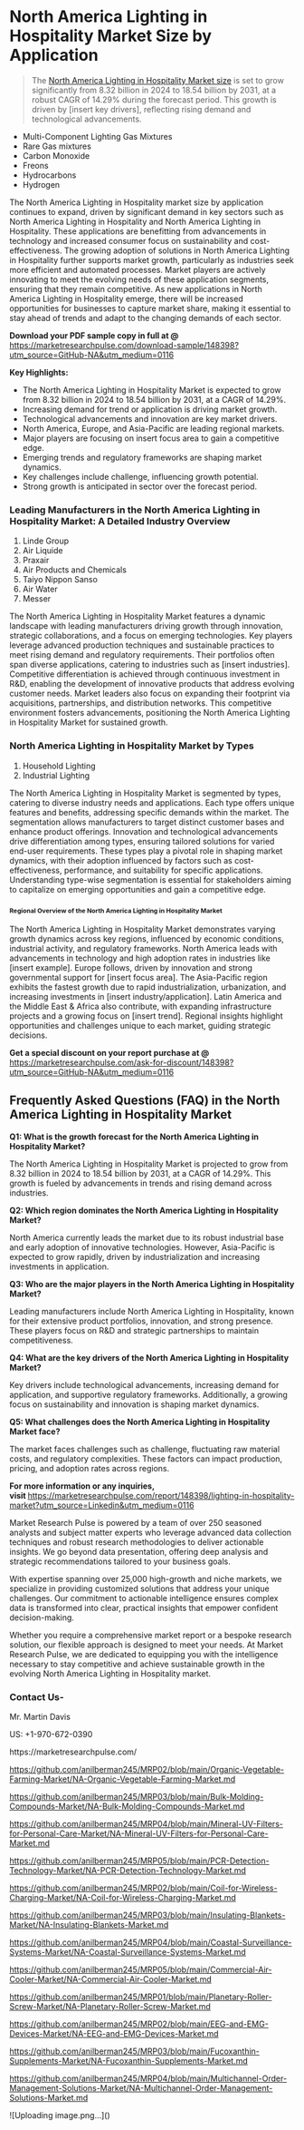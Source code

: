 <h1>North America Lighting in Hospitality Market&nbsp;Size by Application</h1><blockquote><p>The <a href="https://marketresearchpulse.com/download-sample/148398?utm_source=GitHub-NA&amp;utm_medium=0116">North America Lighting in Hospitality Market size</a> is set to grow significantly from 8.32 billion in 2024 to 18.54 billion by 2031, at a robust CAGR of 14.29% during the forecast period. This growth is driven by [insert key drivers], reflecting rising demand and technological advancements.</p></blockquote><ul><li>Multi-Component Lighting Gas Mixtures<li> Rare Gas mixtures<li> Carbon Monoxide<li> Freons<li> Hydrocarbons<li> Hydrogen</li></ul><p>The North America Lighting in Hospitality market size by application continues to expand, driven by significant demand in key sectors such as North America Lighting in Hospitality and North America Lighting in Hospitality. These applications are benefitting from advancements in technology and increased consumer focus on sustainability and cost-effectiveness. The growing adoption of solutions in North America Lighting in Hospitality further supports market growth, particularly as industries seek more efficient and automated processes. Market players are actively innovating to meet the evolving needs of these application segments, ensuring that they remain competitive. As new applications in North America Lighting in Hospitality emerge, there will be increased opportunities for businesses to capture market share, making it essential to stay ahead of trends and adapt to the changing demands of each sector.</p><p><strong>Download your PDF sample copy in full at @ </strong><a href="https://marketresearchpulse.com/download-sample/148398?utm_source=GitHub-NA&amp;utm_medium=0116">https://marketresearchpulse.com/download-sample/148398?utm_source=GitHub-NA&amp;utm_medium=0116</a></p><p><strong>Key Highlights: </strong></p><ul><li>The North America Lighting in Hospitality Market is expected to grow from 8.32 billion in 2024 to 18.54 billion by 2031, at a CAGR of 14.29%.</li><li>Increasing demand for trend or application is driving market growth.</li><li>Technological advancements and innovation are key market drivers.</li><li>North America, Europe, and Asia-Pacific are leading regional markets.</li><li>Major players are focusing on insert focus area to gain a competitive edge.</li><li>Emerging trends and regulatory frameworks are shaping market dynamics.</li><li>Key challenges include challenge, influencing growth potential.</li><li>Strong growth is anticipated in sector over the forecast period.</li></ul><h3>Leading Manufacturers in the North America Lighting in Hospitality Market: A Detailed Industry Overview</h3><ol><li>Linde Group</li><li>Air Liquide</li><li>Praxair</li><li>Air Products and Chemicals</li><li>Taiyo Nippon Sanso</li><li>Air Water</li><li>Messer</li></ol><div class="flex max-w-full flex-col flex-grow"><div class="min-h-8 text-message flex w-full flex-col items-end gap-2 whitespace-normal break-words [.text-message+&amp;]:mt-5" dir="auto" data-message-author-role="assistant" data-message-id="fd8432e4-4910-450d-b182-61b7bfb0a01f" data-message-model-slug="gpt-4o"><div class="flex w-full flex-col gap-1 empty:hidden first:pt-[3px]"><div class="markdown prose w-full break-words dark:prose-invert light"><p>The North America Lighting in Hospitality Market features a dynamic landscape with leading manufacturers driving growth through innovation, strategic collaborations, and a focus on emerging technologies. Key players leverage advanced production techniques and sustainable practices to meet rising demand and regulatory requirements. Their portfolios often span diverse applications, catering to industries such as [insert industries]. Competitive differentiation is achieved through continuous investment in R&amp;D, enabling the development of innovative products that address evolving customer needs. Market leaders also focus on expanding their footprint via acquisitions, partnerships, and distribution networks. This competitive environment fosters advancements, positioning the North America Lighting in Hospitality Market for sustained growth.</p></div></div></div></div><h3>North America Lighting in Hospitality Market by Types</h3><ol><li>Household Lighting<li> Industrial Lighting</li></ol><div class="flex max-w-full flex-col flex-grow"><div class="min-h-8 text-message flex w-full flex-col items-end gap-2 whitespace-normal break-words [.text-message+&amp;]:mt-5" dir="auto" data-message-author-role="assistant" data-message-id="084470be-0bb7-4664-bddf-5156b4f41249" data-message-model-slug="gpt-4o-mini"><div class="flex w-full flex-col gap-1 empty:hidden first:pt-[3px]"><div class="markdown prose w-full break-words dark:prose-invert light"><p>The North America Lighting in Hospitality Market is segmented by types, catering to diverse industry needs and applications. Each type offers unique features and benefits, addressing specific demands within the market. The segmentation allows manufacturers to target distinct customer bases and enhance product offerings. Innovation and technological advancements drive differentiation among types, ensuring tailored solutions for varied end-user requirements. These types play a pivotal role in shaping market dynamics, with their adoption influenced by factors such as cost-effectiveness, performance, and suitability for specific applications. Understanding type-wise segmentation is essential for stakeholders aiming to capitalize on emerging opportunities and gain a competitive edge.</p></div></div></div></div><h3><span style="font-size: 11px;">Regional Overview of the North America Lighting in Hospitality Market</span></h3><div class="flex max-w-full flex-col flex-grow"><div class="min-h-8 text-message flex w-full flex-col items-end gap-2 whitespace-normal break-words [.text-message+&amp;]:mt-5" dir="auto" data-message-author-role="assistant" data-message-id="e9038762-ce64-4e30-91c9-9bd413514231" data-message-model-slug="gpt-4o-mini"><div class="flex w-full flex-col gap-1 empty:hidden first:pt-[3px]"><div class="markdown prose w-full break-words dark:prose-invert light"><p>The North America Lighting in Hospitality Market demonstrates varying growth dynamics across key regions, influenced by economic conditions, industrial activity, and regulatory frameworks. North America leads with advancements in technology and high adoption rates in industries like [insert example]. Europe follows, driven by innovation and strong governmental support for [insert focus area]. The Asia-Pacific region exhibits the fastest growth due to rapid industrialization, urbanization, and increasing investments in [insert industry/application]. Latin America and the Middle East &amp; Africa also contribute, with expanding infrastructure projects and a growing focus on [insert trend]. Regional insights highlight opportunities and challenges unique to each market, guiding strategic decisions.</p></div></div></div></div><p><strong>Get a special discount on your report purchase at @ </strong><a href="https://marketresearchpulse.com/ask-for-discount/148398?utm_source=GitHub-NA&amp;utm_medium=0116">https://marketresearchpulse.com/ask-for-discount/148398?utm_source=GitHub-NA&amp;utm_medium=0116</a></p><h2>Frequently Asked Questions (FAQ) in the North America Lighting in Hospitality Market</h2><p><strong>Q1: What is the growth forecast for the North America Lighting in Hospitality Market?</strong></p><p>The North America Lighting in Hospitality Market is projected to grow from 8.32 billion in 2024 to 18.54 billion by 2031, at a CAGR of 14.29%. This growth is fueled by advancements in trends and rising demand across industries.</p><p><strong>Q2: Which region dominates the North America Lighting in Hospitality Market?</strong></p><p>North America currently leads the market due to its robust industrial base and early adoption of innovative technologies. However, Asia-Pacific is expected to grow rapidly, driven by industrialization and increasing investments in application.</p><p><strong>Q3: Who are the major players in the North America Lighting in Hospitality Market?</strong></p><p>Leading manufacturers include North America Lighting in Hospitality, known for their extensive product portfolios, innovation, and strong presence. These players focus on R&amp;D and strategic partnerships to maintain competitiveness.</p><p><strong>Q4: What are the key drivers of the North America Lighting in Hospitality Market?</strong></p><p>Key drivers include technological advancements, increasing demand for application, and supportive regulatory frameworks. Additionally, a growing focus on sustainability and innovation is shaping market dynamics.</p><p><strong>Q5: What challenges does the North America Lighting in Hospitality Market face?</strong></p><p>The market faces challenges such as challenge, fluctuating raw material costs, and regulatory complexities. These factors can impact production, pricing, and adoption rates across regions.</p><p><strong>For more information or any inquiries, visit&nbsp;</strong><a href="https://marketresearchpulse.com/report/148398/lighting-in-hospitality-market?utm_source=Linkedin&utm_medium=0116">https://marketresearchpulse.com/report/148398/lighting-in-hospitality-market?utm_source=Linkedin&utm_medium=0116</a></p><p>Market Research Pulse is powered by a team of over 250 seasoned analysts and subject matter experts who leverage advanced data collection techniques and robust research methodologies to deliver actionable insights. We go beyond data presentation, offering deep analysis and strategic recommendations tailored to your business goals.</p><p>With expertise spanning over 25,000 high-growth and niche markets, we specialize in providing customized solutions that address your unique challenges. Our commitment to actionable intelligence ensures complex data is transformed into clear, practical insights that empower confident decision-making.</p><p>Whether you require a comprehensive market report or a bespoke research solution, our flexible approach is designed to meet your needs. At Market Research Pulse, we are dedicated to equipping you with the intelligence necessary to stay competitive and achieve sustainable growth in the evolving North America Lighting in Hospitality market.</p><h3><strong>Contact Us-</strong></h3><p>Mr. Martin Davis</p><p>US: +1-970-672-0390</p><p>https://marketresearchpulse.com/</p><p><a href="https://github.com/anilberman245/MRP02/blob/main/Organic-Vegetable-Farming-Market/NA-Organic-Vegetable-Farming-Market.md">https://github.com/anilberman245/MRP02/blob/main/Organic-Vegetable-Farming-Market/NA-Organic-Vegetable-Farming-Market.md</a></p><p><a href="https://github.com/anilberman245/MRP03/blob/main/Bulk-Molding-Compounds-Market/NA-Bulk-Molding-Compounds-Market.md">https://github.com/anilberman245/MRP03/blob/main/Bulk-Molding-Compounds-Market/NA-Bulk-Molding-Compounds-Market.md</a></p><p><a href="https://github.com/anilberman245/MRP04/blob/main/Mineral-UV-Filters-for-Personal-Care-Market/NA-Mineral-UV-Filters-for-Personal-Care-Market.md">https://github.com/anilberman245/MRP04/blob/main/Mineral-UV-Filters-for-Personal-Care-Market/NA-Mineral-UV-Filters-for-Personal-Care-Market.md</a></p><p><a href="https://github.com/anilberman245/MRP05/blob/main/PCR-Detection-Technology-Market/NA-PCR-Detection-Technology-Market.md">https://github.com/anilberman245/MRP05/blob/main/PCR-Detection-Technology-Market/NA-PCR-Detection-Technology-Market.md</a></p><p><a href="https://github.com/anilberman245/MRP02/blob/main/Coil-for-Wireless-Charging-Market/NA-Coil-for-Wireless-Charging-Market.md">https://github.com/anilberman245/MRP02/blob/main/Coil-for-Wireless-Charging-Market/NA-Coil-for-Wireless-Charging-Market.md</a></p><p><a href="https://github.com/anilberman245/MRP03/blob/main/Insulating-Blankets-Market/NA-Insulating-Blankets-Market.md">https://github.com/anilberman245/MRP03/blob/main/Insulating-Blankets-Market/NA-Insulating-Blankets-Market.md</a></p><p><a href="https://github.com/anilberman245/MRP04/blob/main/Coastal-Surveillance-Systems-Market/NA-Coastal-Surveillance-Systems-Market.md">https://github.com/anilberman245/MRP04/blob/main/Coastal-Surveillance-Systems-Market/NA-Coastal-Surveillance-Systems-Market.md</a></p><p><a href="https://github.com/anilberman245/MRP05/blob/main/Commercial-Air-Cooler-Market/NA-Commercial-Air-Cooler-Market.md">https://github.com/anilberman245/MRP05/blob/main/Commercial-Air-Cooler-Market/NA-Commercial-Air-Cooler-Market.md</a></p><p><a href="https://github.com/anilberman245/MRP01/blob/main/Planetary-Roller-Screw-Market/NA-Planetary-Roller-Screw-Market.md">https://github.com/anilberman245/MRP01/blob/main/Planetary-Roller-Screw-Market/NA-Planetary-Roller-Screw-Market.md</a></p><p><a href="https://github.com/anilberman245/MRP02/blob/main/EEG-and-EMG-Devices-Market/NA-EEG-and-EMG-Devices-Market.md">https://github.com/anilberman245/MRP02/blob/main/EEG-and-EMG-Devices-Market/NA-EEG-and-EMG-Devices-Market.md</a></p><p><a href="https://github.com/anilberman245/MRP03/blob/main/Fucoxanthin-Supplements-Market/NA-Fucoxanthin-Supplements-Market.md">https://github.com/anilberman245/MRP03/blob/main/Fucoxanthin-Supplements-Market/NA-Fucoxanthin-Supplements-Market.md</a></p><p><a href="https://github.com/anilberman245/MRP04/blob/main/Multichannel-Order-Management-Solutions-Market/NA-Multichannel-Order-Management-Solutions-Market.md">https://github.com/anilberman245/MRP04/blob/main/Multichannel-Order-Management-Solutions-Market/NA-Multichannel-Order-Management-Solutions-Market.md</a></p>
![Uploading image.png…]()
